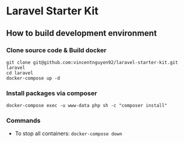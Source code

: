 # Laravel Starter Kit

## How to build development environment
### Clone source code & Build docker
```
git clone git@github.com:vincentnguyen92/laravel-starter-kit.git laravel
cd laravel
docker-compose up -d
```
### Install packages via composer
```
docker-compose exec -u www-data php sh -c "composer install"
```

### Commands
- To stop all containers: `docker-compose down`
